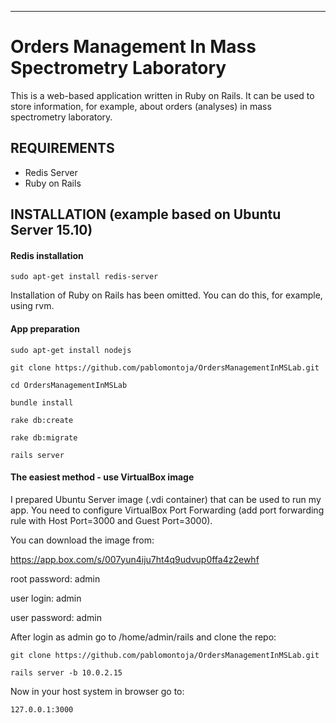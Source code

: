 ----
# Orders Management In Mass Spectrometry Laboratory

This is a web-based application written in Ruby on Rails. It can be used to store information, for example, about orders (analyses) in mass spectrometry laboratory.

## REQUIREMENTS

- Redis Server
- Ruby on Rails

## INSTALLATION (example based on Ubuntu Server 15.10)

#### Redis installation
```
sudo apt-get install redis-server
```
Installation of Ruby on Rails has been omitted. You can do this, for example, using rvm.

#### App preparation
```
sudo apt-get install nodejs

git clone https://github.com/pablomontoja/OrdersManagementInMSLab.git

cd OrdersManagementInMSLab

bundle install

rake db:create

rake db:migrate

rails server
```

#### The easiest method - use VirtualBox image

I prepared Ubuntu Server image (.vdi container) that can be used to run my app. You need to configure VirtualBox Port Forwarding (add port forwarding rule with Host Port=3000 and Guest Port=3000).

You can download the image from:

https://app.box.com/s/007yun4iju7ht4q9udvup0ffa4z2ewhf

root password: admin

user login: admin

user password: admin


After login as admin go to /home/admin/rails and clone the repo:
```
git clone https://github.com/pablomontoja/OrdersManagementInMSLab.git

rails server -b 10.0.2.15
```

Now in your host system in browser go to:
```
127.0.0.1:3000
```

